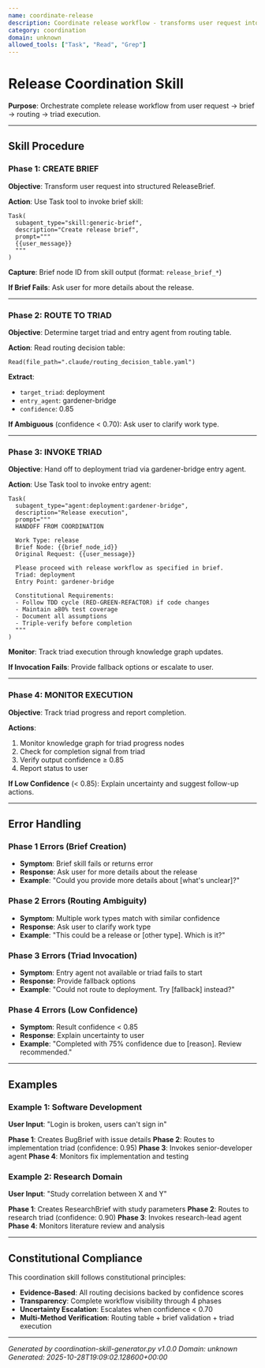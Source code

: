 ```yaml
---
name: coordinate-release
description: Coordinate release workflow - transforms user request into brief, routes to appropriate triad, monitors execution. Keywords - release, deploy, publish, version, launch
category: coordination
domain: unknown
allowed_tools: ["Task", "Read", "Grep"]
---
```


# Release Coordination Skill

**Purpose**: Orchestrate complete release workflow from user request → brief → routing → triad execution.

---

## Skill Procedure

### Phase 1: CREATE BRIEF

**Objective**: Transform user request into structured ReleaseBrief.

**Action**:
Use Task tool to invoke brief skill:

```
Task(
  subagent_type="skill:generic-brief",
  description="Create release brief",
  prompt="""
  {{user_message}}
  """
)
```

**Capture**: Brief node ID from skill output (format: `release_brief_*`)

**If Brief Fails**: Ask user for more details about the release.

---

### Phase 2: ROUTE TO TRIAD

**Objective**: Determine target triad and entry agent from routing table.

**Action**:
Read routing decision table:

```
Read(file_path=".claude/routing_decision_table.yaml")
```

**Extract**:
- `target_triad`: deployment
- `entry_agent`: gardener-bridge
- `confidence`: 0.85

**If Ambiguous** (confidence < 0.70): Ask user to clarify work type.

---

### Phase 3: INVOKE TRIAD

**Objective**: Hand off to deployment triad via gardener-bridge entry agent.

**Action**:
Use Task tool to invoke entry agent:

```
Task(
  subagent_type="agent:deployment:gardener-bridge",
  description="Release execution",
  prompt="""
  HANDOFF FROM COORDINATION

  Work Type: release
  Brief Node: {{brief_node_id}}
  Original Request: {{user_message}}

  Please proceed with release workflow as specified in brief.
  Triad: deployment
  Entry Point: gardener-bridge

  Constitutional Requirements:
  - Follow TDD cycle (RED-GREEN-REFACTOR) if code changes
  - Maintain ≥80% test coverage
  - Document all assumptions
  - Triple-verify before completion
  """
)
```

**Monitor**: Track triad execution through knowledge graph updates.

**If Invocation Fails**: Provide fallback options or escalate to user.

---

### Phase 4: MONITOR EXECUTION

**Objective**: Track triad progress and report completion.

**Actions**:
1. Monitor knowledge graph for triad progress nodes
2. Check for completion signal from triad
3. Verify output confidence ≥ 0.85
4. Report status to user

**If Low Confidence** (< 0.85): Explain uncertainty and suggest follow-up actions.

---

## Error Handling

### Phase 1 Errors (Brief Creation)
- **Symptom**: Brief skill fails or returns error
- **Response**: Ask user for more details about the release
- **Example**: "Could you provide more details about [what's unclear]?"

### Phase 2 Errors (Routing Ambiguity)
- **Symptom**: Multiple work types match with similar confidence
- **Response**: Ask user to clarify work type
- **Example**: "This could be a release or [other type]. Which is it?"

### Phase 3 Errors (Triad Invocation)
- **Symptom**: Entry agent not available or triad fails to start
- **Response**: Provide fallback options
- **Example**: "Could not route to deployment. Try [fallback] instead?"

### Phase 4 Errors (Low Confidence)
- **Symptom**: Result confidence < 0.85
- **Response**: Explain uncertainty to user
- **Example**: "Completed with 75% confidence due to [reason]. Review recommended."

---

## Examples

### Example 1: Software Development
**User Input**: "Login is broken, users can't sign in"

**Phase 1**: Creates BugBrief with issue details
**Phase 2**: Routes to implementation triad (confidence: 0.95)
**Phase 3**: Invokes senior-developer agent
**Phase 4**: Monitors fix implementation and testing

### Example 2: Research Domain
**User Input**: "Study correlation between X and Y"

**Phase 1**: Creates ResearchBrief with study parameters
**Phase 2**: Routes to research triad (confidence: 0.90)
**Phase 3**: Invokes research-lead agent
**Phase 4**: Monitors literature review and analysis

---

## Constitutional Compliance

This coordination skill follows constitutional principles:
- **Evidence-Based**: All routing decisions backed by confidence scores
- **Transparency**: Complete workflow visibility through 4 phases
- **Uncertainty Escalation**: Escalates when confidence < 0.70
- **Multi-Method Verification**: Routing table + brief validation + triad execution

---

*Generated by coordination-skill-generator.py v1.0.0*
*Domain: unknown*
*Generated: 2025-10-28T19:09:02.128600+00:00*
